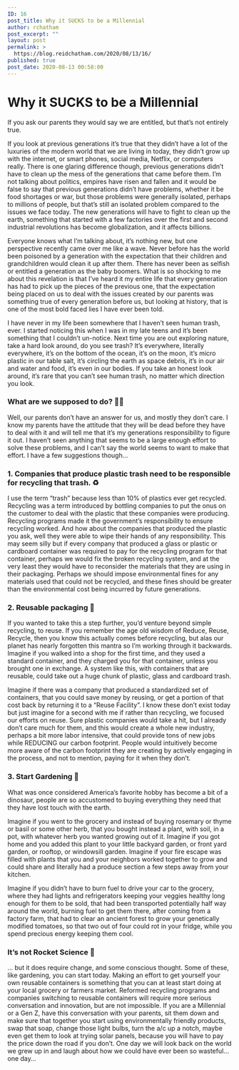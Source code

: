 ```yaml
---
ID: 16
post_title: Why it SUCKS to be a Millennial
author: rchatham
post_excerpt: ""
layout: post
permalink: >
  https://blog.reidchatham.com/2020/08/13/16/
published: true
post_date: 2020-08-13 00:58:00
---
```

<h1>Why it SUCKS to be a Millennial</h1>
<p>If you ask our parents they would say we are entitled, but that’s not entirely true.</p>
<p>If you look at previous generations it’s true that they didn’t have a lot of the luxuries of the modern world that we are living in today, they didn’t grow up with the internet, or smart phones, social media, Netflix, or computers really. There is one glaring difference though, previous generations didn’t have to clean up the mess of the generations that came before them. I’m not talking about politics, empires have risen and fallen and it would be false to say that previous generations didn’t have problems, whether it be food shortages or war, but those problems were generally isolated, perhaps to millions of people, but that’s still an isolated problem compared to the issues we face today. The new generations will have to fight to clean up the earth, something that started with a few factories over the first and second industrial revolutions has become globalization, and it affects billions.</p>
<p>Everyone knows what I’m talking about, it’s nothing new, but one perspective recently came over me like a wave. Never before has the world been poisoned by a generation with the expectation that their children and grandchildren would clean it up after them. There has never been as selfish or entitled a generation as the baby boomers. What is so shocking to me about this revelation is that I’ve heard it my entire life that every generation has had to pick up the pieces of the previous one, that the expectation being placed on us to deal with the issues created by our parents was something true of every generation before us, but looking at history, that is one of the most bold faced lies I have ever been told.</p>
<p>I have never in my life been somewhere that I haven’t seen human trash, ever. I started noticing this when I was in my late teens and it’s been something that I couldn’t un-notice. Next time you are out exploring nature, take a hard look around, do you see trash? It’s everywhere, literally everywhere, it’s on the bottom of the ocean, it’s on the moon, it’s micro plastic in our table salt, it’s circling the earth as space debris, it’s in our air and water and food, it’s even in our bodies. If you take an honest look around, it’s rare that you can’t see human trash, no matter which direction you look.</p>
<h3>What are we supposed to do? 🤷‍♂️</h3>
<p>Well, our parents don’t have an answer for us, and mostly they don’t care. I know my parents have the attitude that they will be dead before they have to deal with it and will tell me that it’s my generations responsibility to figure it out. I haven’t seen anything that seems to be a large enough effort to solve these problems, and I can’t say the world seems to want to make that effort. I have a few suggestions though…</p>
<h3>1. Companies that produce plastic trash need to be responsible for recycling that trash. ♻️</h3>
<p>I use the term “trash” because less than 10% of plastics ever get recycled. Recycling was a term introduced by bottling companies to put the onus on the customer to deal with the plastic that these companies were producing. Recycling programs made it the government’s responsibility to ensure recycling worked. And how about the companies that produced the plastic you ask, well they were able to wipe their hands of any responsibility.
This may seem silly but if every company that produced a glass or plastic or cardboard container was required to pay for the recycling program for that container, perhaps we would fix the broken recycling system, and at the very least they would have to reconsider the materials that they are using in their packaging. Perhaps we should impose environmental fines for any materials used that could not be recycled, and these fines should be greater than the environmental cost being incurred by future generations.</p>
<h3>2. Reusable packaging 🥡</h3>
<p>If you wanted to take this a step further, you’d venture beyond simple recycling, to reuse. If you remember the age old wisdom of Reduce, Reuse, Recycle, then you know this actually comes before recycling, but alas our planet has nearly forgotten this mantra so I’m working through it backwards.
Imagine if you walked into a shop for the first time, and they used a standard container, and they charged you for that container, unless you brought one in exchange. A system like this, with containers that are reusable, could take out a huge chunk of plastic, glass and cardboard trash.</p>
<p>Imagine if there was a company that produced a standardized set of containers, that you could save money by reusing, or get a portion of that cost back by returning it to a “Reuse Facility”. I know these don’t exist today but just imagine for a second with me if rather than recycling, we focused our efforts on reuse. Sure plastic companies would take a hit, but I already don’t care much for them, and this would create a whole new industry, perhaps a bit more labor intensive, that could provide tons of new jobs while REDUCING our carbon footprint. People would intuitively become more aware of the carbon footprint they are creating by actively engaging in the process, and not to mention, paying for it when they don’t.</p>
<h3>3. Start Gardening 🥦</h3>
<p>What was once considered America’s favorite hobby has become a bit of a dinosaur, people are so accustomed to buying everything they need that they have lost touch with the earth.</p>
<p>Imagine if you went to the grocery and instead of buying rosemary or thyme or basil or some other herb, that you bought instead a plant, with soil, in a pot, with whatever herb you wanted growing out of it. Imagine if you got home and you added this plant to your little backyard garden, or front yard garden, or rooftop, or windowsill garden. Imagine if your fire escape was filled with plants that you and your neighbors worked together to grow and could share and literally had a produce section a few steps away from your kitchen.</p>
<p>Imagine if you didn’t have to burn fuel to drive your car to the grocery, where they had lights and refrigerators keeping your veggies healthy long enough for them to be sold, that had been transported potentially half way around the world, burning fuel to get them there, after coming from a factory farm, that had to clear an ancient forest to grow your genetically modified tomatoes, so that two out of four could rot in your fridge, while you spend precious energy keeping them cool.</p>
<h3>It’s not Rocket Science 🚀</h3>
<p>… but it does require change, and some conscious thought. Some of these, like gardening, you can start today. Making an effort to get yourself your own reusable containers is something that you can at least start doing at your local grocery or farmers market. Reformed recycling programs and companies switching to reusable containers will require more serious conversation and innovation, but are not impossible. If you are a Millennial or a Gen Z, have this conversation with your parents, sit them down and make sure that together you start using environmentally friendly products, swap that soap, change those light bulbs, turn the a/c up a notch, maybe even get them to look at trying solar panels, because you will have to pay the price down the road if you don’t. One day we will look back on the world we grew up in and laugh about how we could have ever been so wasteful… one day…</p>
